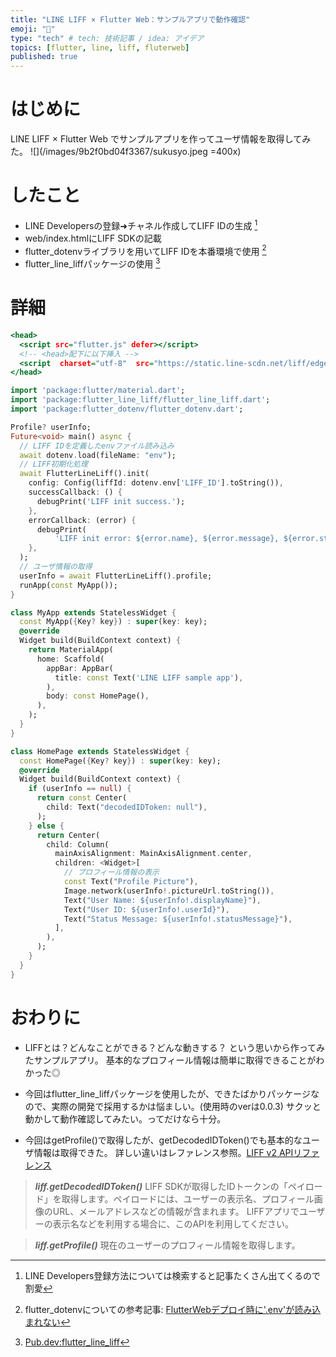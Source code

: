 ```yaml
---
title: "LINE LIFF × Flutter Web：サンプルアプリで動作確認"
emoji: "📑"
type: "tech" # tech: 技術記事 / idea: アイデア
topics: [flutter, line, liff, fluterweb]
published: true
---
```


# はじめに
LINE LIFF × Flutter Web でサンプルアプリを作ってユーザ情報を取得してみた。
![](/images/9b2f0bd04f3367/sukusyo.jpeg =400x)

# したこと
- LINE Developersの登録➜チャネル作成してLIFF IDの生成 [^1]
- web/index.htmlにLIFF SDKの記載
- flutter_dotenvライブラリを用いてLIFF IDを本番環境で使用 [^2]
- flutter_line_liffパッケージの使用 [^3]

# 詳細
```html:index.html
<head>
  <script src="flutter.js" defer></script>
  <!-- <head>配下に以下挿入 -->
  <script  charset="utf-8"  src="https://static.line-scdn.net/liff/edge/versions/2.20.3/sdk.js"></script>
</head>
```

```dart:main.dart
import 'package:flutter/material.dart';
import 'package:flutter_line_liff/flutter_line_liff.dart';
import 'package:flutter_dotenv/flutter_dotenv.dart';

Profile? userInfo;
Future<void> main() async {
  // LIFF IDを定義したenvファイル読み込み
  await dotenv.load(fileName: "env");
  // LIFF初期化処理
  await FlutterLineLiff().init(
    config: Config(liffId: dotenv.env['LIFF_ID'].toString()),
    successCallback: () {
      debugPrint('LIFF init success.');
    },
    errorCallback: (error) {
      debugPrint(
          'LIFF init error: ${error.name}, ${error.message}, ${error.stack}');
    },
  );
  // ユーザ情報の取得
  userInfo = await FlutterLineLiff().profile;
  runApp(const MyApp());
}

class MyApp extends StatelessWidget {
  const MyApp({Key? key}) : super(key: key);
  @override
  Widget build(BuildContext context) {
    return MaterialApp(
      home: Scaffold(
        appBar: AppBar(
          title: const Text('LINE LIFF sample app'),
        ),
        body: const HomePage(),
      ),
    );
  }
}

class HomePage extends StatelessWidget {
  const HomePage({Key? key}) : super(key: key);
  @override
  Widget build(BuildContext context) {
    if (userInfo == null) {
      return const Center(
        child: Text("decodedIDToken: null"),
      );
    } else {
      return Center(
        child: Column(
          mainAxisAlignment: MainAxisAlignment.center,
          children: <Widget>[
            // プロフィール情報の表示
            const Text("Profile Picture"),
            Image.network(userInfo!.pictureUrl.toString()),
            Text("User Name: ${userInfo!.displayName}"),
            Text("User ID: ${userInfo!.userId}"),
            Text("Status Message: ${userInfo!.statusMessage}"),
          ],
        ),
      );
    }
  }
}
```


# おわりに
- LIFFとは？どんなことができる？どんな動きする？
という思いから作ってみたサンプルアプリ。
基本的なプロフィール情報は簡単に取得できることがわかった◎

- 今回はflutter_line_liffパッケージを使用したが、できたばかりパッケージなので、実際の開発で採用するかは悩ましい。(使用時のverは0.0.3)
サクッと動かして動作確認してみたい。ってだけなら十分。
<!-- パッケージ使用せずに実装するならjsモジュールを使用してjsのコードをdartに変換する必要あり？ -->

- 今回はgetProfile()で取得したが、getDecodedIDToken()でも基本的なユーザ情報は取得できた。
詳しい違いはレファレンス参照。[LIFF v2 APIリファレンス](https://developers.line.biz/ja/reference/liff/#get-profile)

> ***liff.getDecodedIDToken()***
> LIFF SDKが取得したIDトークンの「ペイロード」を取得します。ペイロードには、ユーザーの表示名、プロフィール画像のURL、メールアドレスなどの情報が含まれます。
> LIFFアプリでユーザーの表示名などを利用する場合に、このAPIを利用してください。

> ***liff.getProfile()***
> 現在のユーザーのプロフィール情報を取得します。




<!-- ※今回のサンプルアプリではLINEログインは実装していない -->

[^1]: LINE Developers登録方法については検索すると記事たくさん出てくるので割愛
[^2]: flutter_dotenvについての参考記事: [FlutterWebデプロイ時に'.env'が読み込まれない](https://zenn.dev/tsukatsuka1783/articles/64c9e06d516a3e)
[^3]: [Pub.dev:flutter_line_liff](https://pub.dev/packages/flutter_line_liff)
